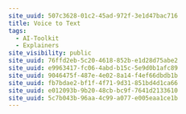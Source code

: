 ```yaml
---
site_uuid: 507c3628-01c2-45ad-972f-3e1d47bac716
title: Voice to Text
tags:
  - AI-Toolkit
  - Explainers
site_visibility: public
site_uuid: 76ffd2eb-5c20-4618-852b-e1d28d75abe2
site_uuid: e9963417-fc06-4abd-b15c-5e9d0b1afc89
site_uuid: 9046475f-487e-4e02-8a14-f4ef66dbdb1b
site_uuid: fb7bdae2-bf1f-4f71-9d31-851bd4d1ca66
site_uuid: e012093b-9b20-48cb-bc9f-7641d2133610
site_uuid: 5c7b043b-96aa-4c99-a077-e005eaa1ce1b
---
```


